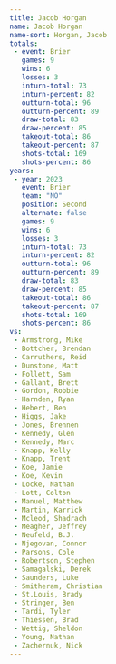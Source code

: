 ```yaml
---
title: Jacob Horgan
name: Jacob Horgan
name-sort: Horgan, Jacob
totals:
 - event: Brier
   games: 9
   wins: 6
   losses: 3
   inturn-total: 73
   inturn-percent: 82
   outturn-total: 96
   outturn-percent: 89
   draw-total: 83
   draw-percent: 85
   takeout-total: 86
   takeout-percent: 87
   shots-total: 169
   shots-percent: 86
years:
 - year: 2023
   event: Brier
   team: "NO"
   position: Second
   alternate: false
   games: 9
   wins: 6
   losses: 3
   inturn-total: 73
   inturn-percent: 82
   outturn-total: 96
   outturn-percent: 89
   draw-total: 83
   draw-percent: 85
   takeout-total: 86
   takeout-percent: 87
   shots-total: 169
   shots-percent: 86
vs:
 - Armstrong, Mike
 - Bottcher, Brendan
 - Carruthers, Reid
 - Dunstone, Matt
 - Follett, Sam
 - Gallant, Brett
 - Gordon, Robbie
 - Harnden, Ryan
 - Hebert, Ben
 - Higgs, Jake
 - Jones, Brennen
 - Kennedy, Glen
 - Kennedy, Marc
 - Knapp, Kelly
 - Knapp, Trent
 - Koe, Jamie
 - Koe, Kevin
 - Locke, Nathan
 - Lott, Colton
 - Manuel, Matthew
 - Martin, Karrick
 - Mcleod, Shadrach
 - Meagher, Jeffrey
 - Neufeld, B.J.
 - Njegovan, Connor
 - Parsons, Cole
 - Robertson, Stephen
 - Samagalski, Derek
 - Saunders, Luke
 - Smitheram, Christian
 - St.Louis, Brady
 - Stringer, Ben
 - Tardi, Tyler
 - Thiessen, Brad
 - Wettig, Sheldon
 - Young, Nathan
 - Zachernuk, Nick
---
```

